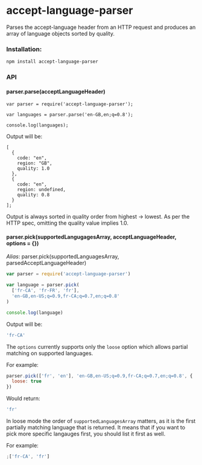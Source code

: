 # accept-language-parser

Parses the accept-language header from an HTTP request and produces an array of
language objects sorted by quality.

### Installation:

```bash
npm install accept-language-parser
```

### API

#### parser.parse(acceptLanguageHeader)

```
var parser = require('accept-language-parser');

var languages = parser.parse('en-GB,en;q=0.8');

console.log(languages);
```

Output will be:

```
[
  {
    code: "en",
    region: "GB",
    quality: 1.0
  },
  {
    code: "en",
    region: undefined,
    quality: 0.8
  }
];
```

Output is always sorted in quality order from highest -> lowest. As per the HTTP spec, omitting the quality value implies 1.0.

#### parser.pick(supportedLangugagesArray, acceptLanguageHeader, options = {})

_Alias_: parser.pick(supportedLanguagesArray, parsedAcceptLanguageHeader)

```javascript
var parser = require('accept-language-parser')

var language = parser.pick(
  ['fr-CA', 'fr-FR', 'fr'],
  'en-GB,en-US;q=0.9,fr-CA;q=0.7,en;q=0.8'
)

console.log(language)
```

Output will be:

```javascript
'fr-CA'
```

The `options` currently supports only the `loose` option which allows partial matching on supported languages.

For example:

```javascript
parser.pick(['fr', 'en'], 'en-GB,en-US;q=0.9,fr-CA;q=0.7,en;q=0.8', {
  loose: true
})
```

Would return:

```javascript
'fr'
```

In loose mode the order of `supportedLanguagesArray` matters, as it is the first partially matching language that is returned. It means that if you want to pick more specific langauges first, you should list it first as well.

For example:

```javascript
;['fr-CA', 'fr']
```
